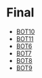 # Final

<!--Index-->

- [BOT10](./Ders%20%C4%B0%C3%A7eri%C4%9Fi/Final/BOT10.pdf)
- [BOT11](./Ders%20%C4%B0%C3%A7eri%C4%9Fi/Final/BOT11.pdf)
- [BOT6](./Ders%20%C4%B0%C3%A7eri%C4%9Fi/Final/BOT6.pdf)
- [BOT7](./Ders%20%C4%B0%C3%A7eri%C4%9Fi/Final/BOT7.pdf)
- [BOT8](./Ders%20%C4%B0%C3%A7eri%C4%9Fi/Final/BOT8.pdf)
- [BOT9](./Ders%20%C4%B0%C3%A7eri%C4%9Fi/Final/BOT9.pdf)

<!--Index-->
